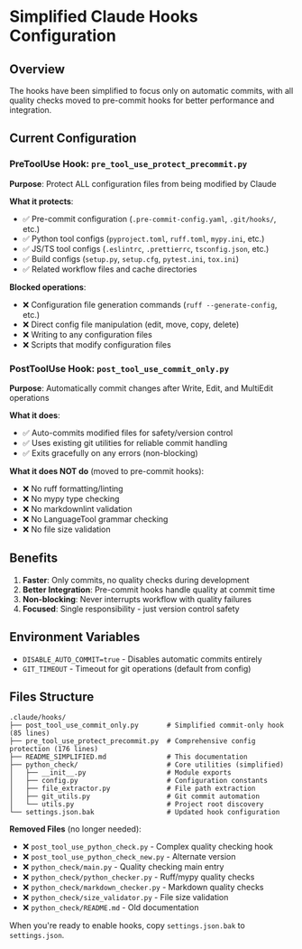 # Simplified Claude Hooks Configuration

## Overview

The hooks have been simplified to focus only on automatic commits, with all quality checks moved to pre-commit hooks for better performance and integration.

## Current Configuration

### PreToolUse Hook: `pre_tool_use_protect_precommit.py`

**Purpose**: Protect ALL configuration files from being modified by Claude

**What it protects**:
- ✅ Pre-commit configuration (`.pre-commit-config.yaml`, `.git/hooks/`, etc.)
- ✅ Python tool configs (`pyproject.toml`, `ruff.toml`, `mypy.ini`, etc.)
- ✅ JS/TS tool configs (`.eslintrc`, `.prettierrc`, `tsconfig.json`, etc.)
- ✅ Build configs (`setup.py`, `setup.cfg`, `pytest.ini`, `tox.ini`)
- ✅ Related workflow files and cache directories

**Blocked operations**:
- ❌ Configuration file generation commands (`ruff --generate-config`, etc.)
- ❌ Direct config file manipulation (edit, move, copy, delete)
- ❌ Writing to any configuration files
- ❌ Scripts that modify configuration files

### PostToolUse Hook: `post_tool_use_commit_only.py`

**Purpose**: Automatically commit changes after Write, Edit, and MultiEdit operations

**What it does**:
- ✅ Auto-commits modified files for safety/version control
- ✅ Uses existing git utilities for reliable commit handling
- ✅ Exits gracefully on any errors (non-blocking)

**What it does NOT do** (moved to pre-commit hooks):
- ❌ No ruff formatting/linting 
- ❌ No mypy type checking
- ❌ No markdownlint validation
- ❌ No LanguageTool grammar checking
- ❌ No file size validation

## Benefits

1. **Faster**: Only commits, no quality checks during development
2. **Better Integration**: Pre-commit hooks handle quality at commit time
3. **Non-blocking**: Never interrupts workflow with quality failures
4. **Focused**: Single responsibility - just version control safety

## Environment Variables

- `DISABLE_AUTO_COMMIT=true` - Disables automatic commits entirely
- `GIT_TIMEOUT` - Timeout for git operations (default from config)

## Files Structure

```
.claude/hooks/
├── post_tool_use_commit_only.py       # Simplified commit-only hook (85 lines)
├── pre_tool_use_protect_precommit.py  # Comprehensive config protection (176 lines)
├── README_SIMPLIFIED.md               # This documentation
├── python_check/                      # Core utilities (simplified)
│   ├── __init__.py                    # Module exports
│   ├── config.py                      # Configuration constants
│   ├── file_extractor.py              # File path extraction
│   ├── git_utils.py                   # Git commit automation
│   └── utils.py                       # Project root discovery
└── settings.json.bak                  # Updated hook configuration
```

**Removed Files** (no longer needed):
- ❌ `post_tool_use_python_check.py` - Complex quality checking hook
- ❌ `post_tool_use_python_check_new.py` - Alternate version
- ❌ `python_check/main.py` - Quality checking main entry
- ❌ `python_check/python_checker.py` - Ruff/mypy quality checks
- ❌ `python_check/markdown_checker.py` - Markdown quality checks
- ❌ `python_check/size_validator.py` - File size validation
- ❌ `python_check/README.md` - Old documentation

When you're ready to enable hooks, copy `settings.json.bak` to `settings.json`.